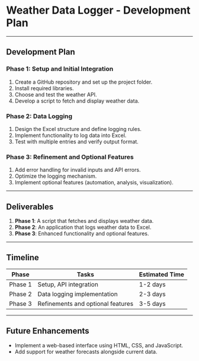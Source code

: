 # Weather Data Logger - Development Plan

---

## Development Plan

### Phase 1: Setup and Initial Integration
1. Create a GitHub repository and set up the project folder.
2. Install required libraries.
3. Choose and test the weather API.
4. Develop a script to fetch and display weather data.

### Phase 2: Data Logging
1. Design the Excel structure and define logging rules.
2. Implement functionality to log data into Excel.
3. Test with multiple entries and verify output format.

### Phase 3: Refinement and Optional Features
1. Add error handling for invalid inputs and API errors.
2. Optimize the logging mechanism.
3. Implement optional features (automation, analysis, visualization).

---

## Deliverables
1. **Phase 1**: A script that fetches and displays weather data.
2. **Phase 2**: An application that logs weather data to Excel.
3. **Phase 3**: Enhanced functionality and optional features.

---

## Timeline
| Phase         | Tasks                                  | Estimated Time |
|---------------|----------------------------------------|----------------|
| Phase 1       | Setup, API integration                | 1-2 days       |
| Phase 2       | Data logging implementation           | 2-3 days       |
| Phase 3       | Refinements and optional features     | 3-5 days       |

---

## Future Enhancements
- Implement a web-based interface using HTML, CSS, and JavaScript.
- Add support for weather forecasts alongside current data.
